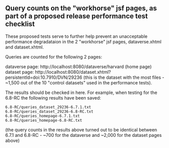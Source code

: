 ## Query counts on the "workhorse" jsf pages, as part of a proposed release performance test checklist

These proposed tests serve to further help prevent an unacceptable performance degradataion in the 2 "workhorse" jsf pages, dataverse.xhtml and dataset.xhtml.

Queries are counted for the following 2 pages:

dataverse page: http://localhost:8080/dataverse/harvard (home page)
dataset page: http://localhost:8080/dataset.xhtml?persistentId=doi:10.7910/DVN/29236 (this is the dataset with the most files - ~1,500 out of the 10 "control datasets" used in the performance tests).

The results should be checked in here. For example, when testing for the 6.8-RC the following results have been saved:

```
6.8-RC/queries_dataset_29236-6.7.1.txt
6.8-RC/queries_dataset_29236-6.8-RC.txt
6.8-RC/queries_homepage-6.7.1.txt
6.8-RC/queries_homepage-6.8-RC.txt
```

(the query counts in the results above turned out to be identical between 6.7.1 and 6.8-RC - ~700 for the dataverse and ~2,000 for the dataset pages above)

